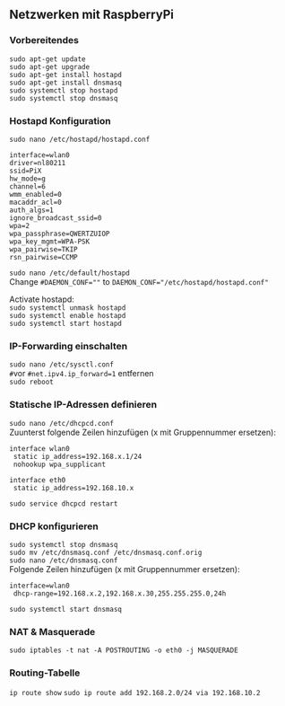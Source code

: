 ## Netzwerken mit RaspberryPi

### Vorbereitendes

`sudo apt-get update`<br>
`sudo apt-get upgrade`<br>
`sudo apt-get install hostapd`<br>
`sudo apt-get install dnsmasq`<br>
`sudo systemctl stop hostapd`<br>
`sudo systemctl stop dnsmasq`<br>

### Hostapd Konfiguration

`sudo nano /etc/hostapd/hostapd.conf`
<br>
````
interface=wlan0
driver=nl80211
ssid=PiX
hw_mode=g
channel=6
wmm_enabled=0
macaddr_acl=0
auth_algs=1
ignore_broadcast_ssid=0
wpa=2
wpa_passphrase=QWERTZUIOP
wpa_key_mgmt=WPA-PSK
wpa_pairwise=TKIP
rsn_pairwise=CCMP
````

`sudo nano /etc/default/hostapd`
<br>
Change `#DAEMON_CONF=""` to `DAEMON_CONF="/etc/hostapd/hostapd.conf"`

Activate hostapd:<br>
`sudo systemctl unmask hostapd`<br>
`sudo systemctl enable hostapd`<br>
`sudo systemctl start hostapd`<br>

### IP-Forwarding einschalten

`sudo nano /etc/sysctl.conf`
<br>
`#`vor `#net.ipv4.ip_forward=1` entfernen<br>
`sudo reboot`

### Statische IP-Adressen definieren

`sudo nano /etc/dhcpcd.conf`
<br>
Zuunterst folgende Zeilen hinzufügen (x mit Gruppennummer ersetzen):

````
interface wlan0
 static ip_address=192.168.x.1/24
 nohookup wpa_supplicant

interface eth0
 static ip_address=192.168.10.x
````

`sudo service dhcpcd restart`

### DHCP konfigurieren

`sudo systemctl stop dnsmasq`<br>
`sudo mv /etc/dnsmasq.conf /etc/dnsmasq.conf.orig`<br>
`sudo nano /etc/dnsmasq.conf`<br>
Folgende Zeilen hinzufügen (x mit Gruppennummer ersetzen):
````
interface=wlan0
 dhcp-range=192.168.x.2,192.168.x.30,255.255.255.0,24h
````

`sudo systemctl start dnsmasq`

### NAT & Masquerade

`sudo iptables -t nat -A POSTROUTING -o eth0 -j MASQUERADE`

### Routing-Tabelle

`ip route show`
`sudo ip route add 192.168.2.0/24 via 192.168.10.2`
